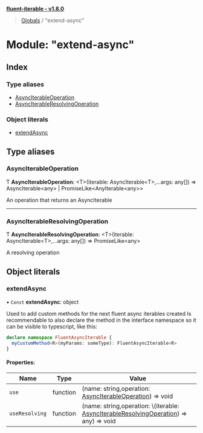 **[fluent-iterable - v1.8.0](../README.md)**

> [Globals](../README.md) / "extend-async"

# Module: "extend-async"

## Index

### Type aliases

* [AsyncIterableOperation](_extend_async_.md#asynciterableoperation)
* [AsyncIterableResolvingOperation](_extend_async_.md#asynciterableresolvingoperation)

### Object literals

* [extendAsync](_extend_async_.md#extendasync)

## Type aliases

### AsyncIterableOperation

Ƭ  **AsyncIterableOperation**: \<T>(iterable: AsyncIterable\<T>,...args: any[]) => AsyncIterable\<any> \| PromiseLike\<AnyIterable\<any>>

An operation that returns an AsyncIterable

___

### AsyncIterableResolvingOperation

Ƭ  **AsyncIterableResolvingOperation**: \<T>(iterable: AsyncIterable\<T>,...args: any[]) => PromiseLike\<any>

A resolving operation

## Object literals

### extendAsync

▪ `Const` **extendAsync**: object

Used to add custom methods for the next fluent async iterables created
Is recommendable to also declare the method in the interface namespace so it can be visible to typescript, like this:
```ts
declare namespace FluentAsyncIterable {
  myCustomMethod<R>(myParams: someType): FluentAsyncIterable<R>
}
```

#### Properties:

Name | Type | Value |
------ | ------ | ------ |
`use` | function | (name: string,operation: [AsyncIterableOperation](\_extend\_async\_.md#asynciterableoperation)) => void |
`useResolving` | function | (name: string,operation: \\<T>(iterable: [AsyncIterableResolvingOperation](\_extend\_async\_.md#asynciterableresolvingoperation)) => any) => void |
